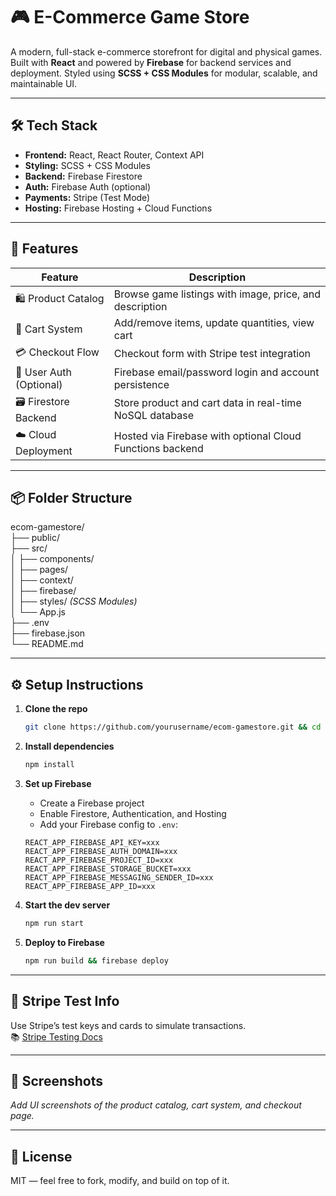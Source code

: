 # 🎮 E-Commerce Game Store

A modern, full-stack e-commerce storefront for digital and physical games. Built with **React** and powered by **Firebase** for backend services and deployment. Styled using **SCSS + CSS Modules** for modular, scalable, and maintainable UI.

---

## 🛠 Tech Stack

- **Frontend:** React, React Router, Context API
- **Styling:** SCSS + CSS Modules
- **Backend:** Firebase Firestore
- **Auth:** Firebase Auth (optional)
- **Payments:** Stripe (Test Mode)
- **Hosting:** Firebase Hosting + Cloud Functions

---

## 🚀 Features

| Feature                  | Description                                                                 |
|--------------------------|-----------------------------------------------------------------------------|
| 🛍 Product Catalog        | Browse game listings with image, price, and description                    |
| 🛒 Cart System            | Add/remove items, update quantities, view cart                             |
| 💳 Checkout Flow         | Checkout form with Stripe test integration                                 |
| 🔐 User Auth (Optional)  | Firebase email/password login and account persistence                      |
| 🗃 Firestore Backend      | Store product and cart data in real-time NoSQL database                    |
| ☁️ Cloud Deployment       | Hosted via Firebase with optional Cloud Functions backend                  |

---

## 📦 Folder Structure

ecom-gamestore/  
├── public/  
├── src/  
│   ├── components/  
│   ├── pages/  
│   ├── context/  
│   ├── firebase/  
│   ├── styles/ *(SCSS Modules)*  
│   └── App.js  
├── .env  
├── firebase.json  
└── README.md  

---

## ⚙️ Setup Instructions

1. **Clone the repo**  
   ```bash
   git clone https://github.com/yourusername/ecom-gamestore.git && cd ecom-gamestore
   ```

2. **Install dependencies**  
   ```bash
   npm install
   ```

3. **Set up Firebase**  
   - Create a Firebase project  
   - Enable Firestore, Authentication, and Hosting  
   - Add your Firebase config to `.env`:

   ```env
   REACT_APP_FIREBASE_API_KEY=xxx
   REACT_APP_FIREBASE_AUTH_DOMAIN=xxx
   REACT_APP_FIREBASE_PROJECT_ID=xxx
   REACT_APP_FIREBASE_STORAGE_BUCKET=xxx
   REACT_APP_FIREBASE_MESSAGING_SENDER_ID=xxx
   REACT_APP_FIREBASE_APP_ID=xxx
   ```

4. **Start the dev server**  
   ```bash
   npm run start
   ```

5. **Deploy to Firebase**  
   ```bash
   npm run build && firebase deploy
   ```

---

## 🧪 Stripe Test Info

Use Stripe’s test keys and cards to simulate transactions.  
📚 [Stripe Testing Docs](https://stripe.com/docs/testing)

---

## 📸 Screenshots

_Add UI screenshots of the product catalog, cart system, and checkout page._

---

## 📄 License

MIT — feel free to fork, modify, and build on top of it.
